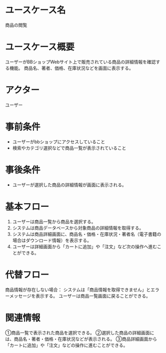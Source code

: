 # ユースケース名
商品の閲覧
# ユースケース概要
ユーザーがBBショップWebサイト上で販売されている商品の詳細情報を確認する機能。
商品名、著者、価格、在庫状況などを画面に表示する。
# アクター
ユーザー
# 事前条件
- ユーザーがbbショップにアクセスしていること
- 検索やカテゴリ選択などで商品一覧が表示されていること
# 事後条件
- ユーザーが選択した商品の詳細情報が画面に表示される。
# 基本フロー
1. ユーザーは商品一覧から商品を選択する。
2. システムは商品データベースから対象商品の詳細情報を取得する。
3. システムは商品詳細画面に、商品名・価格・在庫状況・著者名（電子書籍の場合はダウンロード情報）を表示する。
4. ユーザーは詳細画面から「カートに追加」や「注文」など次の操作へ進むことができる。
# 代替フロー
 商品情報が存在しない場合：
    システムは「商品情報を取得できません」とエラーメッセージを表示する。
    ユーザーは商品一覧画面に戻ることができる。
# 関連情報
①商品一覧で表示された商品を選択できる。
②選択した商品の詳細画面には、商品名・著者・価格・在庫状況などが表示される。
③商品詳細画面から「カートに追加」や「注文」などの操作に進むことができる。